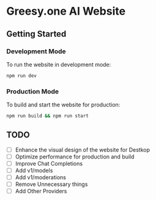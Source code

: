 # Greesy.one AI Website

## Getting Started

### Development Mode

To run the website in development mode:

```bash
npm run dev
```

### Production Mode

To build and start the website for production:

```bash
npm run build && npm run start
```

## TODO

- [ ] Enhance the visual design of the website for Destkop
- [ ] Optimize performance for production and build
- [ ] Improve Chat Completions
- [ ] Add v1/models
- [ ] Add v1/moderations
- [ ] Remove Unnecessary things
- [ ] Add Other Providers

